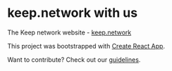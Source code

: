 # keep.network with us

The Keep network website - [keep.network](https://keep.network)

This project was bootstrapped with [Create React App](https://github.com/facebookincubator/create-react-app).

Want to contribute? Check out our [guidelines](CONTRIBUTING.md).
